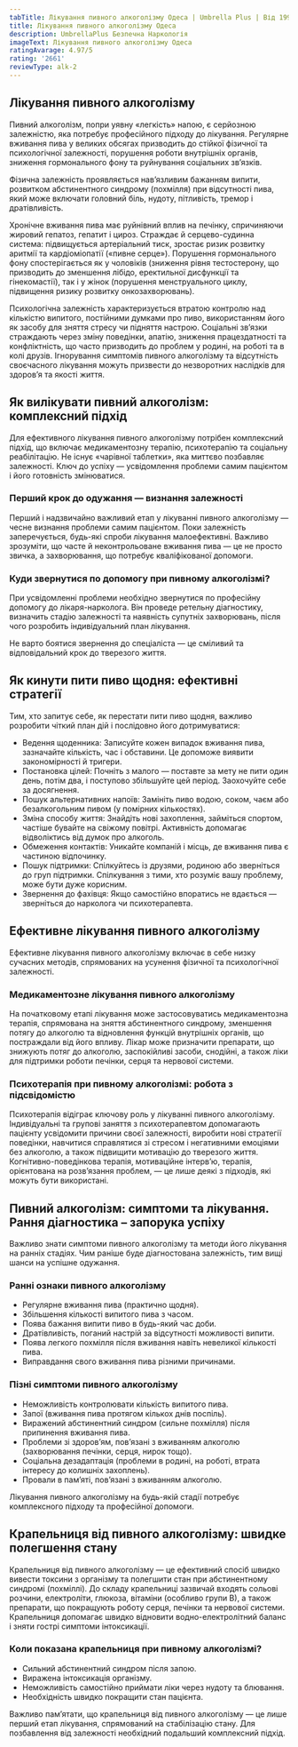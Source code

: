 ```yaml
---
tabTitle: Лікування пивного алкоголізму Одеса | Umbrella Plus | Від 1999 грн
title: Лікування пивного алкоголізму Одеса
description: UmbrellaPlus Безпечна Наркологія
imageText: Лікування пивного алкоголізму Одеса
ratingAvarage: 4.97/5
rating: '2661'
reviewType: alk-2
---
```


## Лікування пивного алкоголізму

Пивний алкоголізм, попри уявну «легкість» напою, є серйозною залежністю, яка потребує професійного підходу до лікування. Регулярне вживання пива у великих обсягах призводить до стійкої фізичної та психологічної залежності, порушення роботи внутрішніх органів, зниження гормонального фону та руйнування соціальних зв’язків.

Фізична залежність проявляється нав’язливим бажанням випити, розвитком абстинентного синдрому (похмілля) при відсутності пива, який може включати головний біль, нудоту, пітливість, тремор і дратівливість.

Хронічне вживання пива має руйнівний вплив на печінку, спричиняючи жировий гепатоз, гепатит і цироз. Страждає й серцево-судинна система: підвищується артеріальний тиск, зростає ризик розвитку аритмії та кардіоміопатії («пивне серце»). Порушення гормонального фону спостерігається як у чоловіків (зниження рівня тестостерону, що призводить до зменшення лібідо, еректильної дисфункції та гінекомастії), так і у жінок (порушення менструального циклу, підвищення ризику розвитку онкозахворювань).

Психологічна залежність характеризується втратою контролю над кількістю випитого, постійними думками про пиво, використанням його як засобу для зняття стресу чи підняття настрою. Соціальні зв’язки страждають через зміну поведінки, апатію, зниження працездатності та конфліктність, що часто призводить до проблем у родині, на роботі та в колі друзів. Ігнорування симптомів пивного алкоголізму та відсутність своєчасного лікування можуть призвести до незворотних наслідків для здоров’я та якості життя.

## Як вилікувати пивний алкоголізм: комплексний підхід

Для ефективного лікування пивного алкоголізму потрібен комплексний підхід, що включає медикаментозну терапію, психотерапію та соціальну реабілітацію. Не існує «чарівної таблетки», яка миттєво позбавляє залежності. Ключ до успіху — усвідомлення проблеми самим пацієнтом і його готовність змінюватися.

### Перший крок до одужання — визнання залежності

Перший і надзвичайно важливий етап у лікуванні пивного алкоголізму — чесне визнання проблеми самим пацієнтом. Поки залежність заперечується, будь-які спроби лікування малоефективні. Важливо зрозуміти, що часте й неконтрольоване вживання пива — це не просто звичка, а захворювання, що потребує кваліфікованої допомоги.

### Куди звернутися по допомогу при пивному алкоголізмі?

При усвідомленні проблеми необхідно звернутися по професійну допомогу до лікаря-нарколога. Він проведе ретельну діагностику, визначить стадію залежності та наявність супутніх захворювань, після чого розробить індивідуальний план лікування.

Не варто боятися звернення до спеціаліста — це сміливий та відповідальний крок до тверезого життя.

## Як кинути пити пиво щодня: ефективні стратегії

Тим, хто запитує себе, як перестати пити пиво щодня, важливо розробити чіткий план дій і послідовно його дотримуватися:

* Ведення щоденника: Записуйте кожен випадок вживання пива, зазначайте кількість, час і обставини. Це допоможе виявити закономірності й тригери. 
* Постановка цілей: Почніть з малого — поставте за мету не пити один день, потім два, і поступово збільшуйте цей період. Заохочуйте себе за досягнення. 
* Пошук альтернативних напоїв: Замініть пиво водою, соком, чаєм або безалкогольним пивом (у помірних кількостях). 
* Зміна способу життя: Знайдіть нові захоплення, займіться спортом, частіше бувайте на свіжому повітрі. Активність допомагає відволіктись від думок про алкоголь. 
* Обмеження контактів: Уникайте компаній і місць, де вживання пива є частиною відпочинку. 
* Пошук підтримки: Спілкуйтесь із друзями, родиною або зверніться до груп підтримки. Спілкування з тими, хто розуміє вашу проблему, може бути дуже корисним. 
* Звернення до фахівця: Якщо самостійно впоратись не вдається — зверніться до нарколога чи психотерапевта. 

## Ефективне лікування пивного алкоголізму

Ефективне лікування пивного алкоголізму включає в себе низку сучасних методів, спрямованих на усунення фізичної та психологічної залежності.

### Медикаментозне лікування пивного алкоголізму

На початковому етапі лікування може застосовуватись медикаментозна терапія, спрямована на зняття абстинентного синдрому, зменшення потягу до алкоголю та відновлення функцій внутрішніх органів, що постраждали від його впливу. Лікар може призначити препарати, що знижують потяг до алкоголю, заспокійливі засоби, снодійні, а також ліки для підтримки роботи печінки, серця та нервової системи.

### Психотерапія при пивному алкоголізмі: робота з підсвідомістю

Психотерапія відіграє ключову роль у лікуванні пивного алкоголізму. Індивідуальні та групові заняття з психотерапевтом допомагають пацієнту усвідомити причини своєї залежності, виробити нові стратегії поведінки, навчитися справлятися зі стресом і негативними емоціями без алкоголю, а також підвищити мотивацію до тверезого життя. Когнітивно-поведінкова терапія, мотиваційне інтерв’ю, терапія, орієнтована на розв’язання проблем, — це лише деякі з підходів, які можуть бути використані.

## Пивний алкоголізм: симптоми та лікування. Рання діагностика – запорука успіху

Важливо знати симптоми пивного алкоголізму та методи його лікування на ранніх стадіях. Чим раніше буде діагностована залежність, тим вищі шанси на успішне одужання.

### Ранні ознаки пивного алкоголізму

* Регулярне вживання пива (практично щодня).
* Збільшення кількості випитого пива з часом.
* Поява бажання випити пиво в будь-який час доби.
* Дратівливість, поганий настрій за відсутності можливості випити.
* Поява легкого похмілля після вживання навіть невеликої кількості пива.
* Виправдання свого вживання пива різними причинами.

### Пізні симптоми пивного алкоголізму

* Неможливість контролювати кількість випитого пива.
* Запої (вживання пива протягом кількох днів поспіль).
* Виражений абстинентний синдром (сильне похмілля) після припинення вживання пива.
* Проблеми зі здоров’ям, пов’язані з вживанням алкоголю (захворювання печінки, серця, нирок тощо).
* Соціальна дезадаптація (проблеми в родині, на роботі, втрата інтересу до колишніх захоплень).
* Провали в пам’яті, пов’язані з вживанням алкоголю.

Лікування пивного алкоголізму на будь-якій стадії потребує комплексного підходу та професійної допомоги.

## Крапельниця від пивного алкоголізму: швидке полегшення стану

Крапельниця від пивного алкоголізму — це ефективний спосіб швидко вивести токсини з організму та полегшити стан при абстинентному синдромі (похміллі). До складу крапельниці зазвичай входять сольові розчини, електроліти, глюкоза, вітаміни (особливо групи В), а також препарати, що покращують роботу серця, печінки та нервової системи. Крапельниця допомагає швидко відновити водно-електролітний баланс і зняти гострі симптоми інтоксикації.

### Коли показана крапельниця при пивному алкоголізмі?

* Сильний абстинентний синдром після запою.
* Виражена інтоксикація організму.
* Неможливість самостійно приймати ліки через нудоту та блювання.
* Необхідність швидко покращити стан пацієнта.

Важливо пам’ятати, що крапельниця від пивного алкоголізму — це лише перший етап лікування, спрямований на стабілізацію стану. Для позбавлення від залежності необхідний подальший комплексний підхід.

